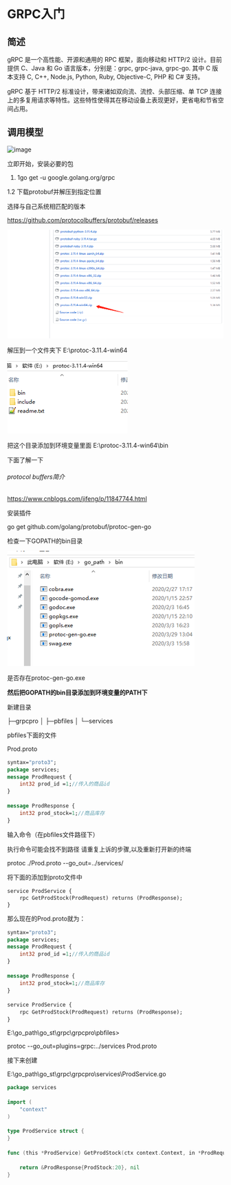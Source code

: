 # GRPC入门

## 简述

gRPC 是一个高性能、开源和通用的 RPC 框架，面向移动和 HTTP/2 设计。目前提供 C、Java 和 Go 语言版本，分别是：grpc, grpc-java, grpc-go. 其中 C 版本支持 C, C++, Node.js, Python, Ruby, Objective-C, PHP 和 C# 支持。

gRPC 基于 HTTP/2 标准设计，带来诸如双向流、流控、头部压缩、单 TCP 连接上的多复用请求等特性。这些特性使得其在移动设备上表现更好，更省电和节省空间占用。

## 调用模型

![image](http://www.grpc.io/img/grpc_concept_diagram_00.png)

立即开始，安装必要的包

1. 1go get -u google.golang.org/grpc



1.2 下载protobuf并解压到指定位置

选择与自己系统相匹配的版本

https://github.com/protocolbuffers/protobuf/releases

![image-20200329110826302](grpc入门.assets/image-20200329110826302.png)

解压到一个文件夹下
E:\protoc-3.11.4-win64

![image-20200329124225977](grpc入门.assets/image-20200329124225977.png)

把这个目录添加到环境变量里面 E:\protoc-3.11.4-win64\bin



下面了解一下

###### protocol buffers简介

https://www.cnblogs.com/jifeng/p/11847744.html



安装插件

go get github.com/golang/protobuf/protoc-gen-go

检查一下GOPATH的bin目录

![image-20200329130658981](grpc入门.assets/image-20200329130658981.png)

是否存在protoc-gen-go.exe

**然后把GOPATH的bin目录添加到环境变量的PATH下**

新建目录

├─grpcpro
│  ├─pbfiles
│  └─services



pbfiles下面的文件

Prod.proto

```protobuf
syntax="proto3";
package services;
message ProdRequest {
    int32 prod_id =1;//传入的商品id
}

message ProdResponse {
    int32 prod_stock=1;//商品库存
}
```



输入命令（在pbfiles文件路径下）

执行命令可能会找不到路径 请重复上诉的步骤,以及重新打开新的终端

protoc ./Prod.proto --go_out=../services/



将下面的添加到proto文件中

```
service ProdService {
	rpc GetProdStock(ProdRequest) returns (ProdResponse);
}
```

那么现在的Prod.proto就为：

```protobuf
syntax="proto3";
package services;
message ProdRequest {
    int32 prod_id =1;//传入的商品id
}

message ProdResponse {
    int32 prod_stock=1;//商品库存
}

service ProdService {
	rpc GetProdStock(ProdRequest) returns (ProdResponse);
}
```

E:\go_path\go_st\grpc\grpcpro\pbfiles>  

protoc --go_out=plugins=grpc:../services Prod.proto

接下来创建

E:\go_path\go_st\grpc\grpcpro\services\ProdService.go

```go
package services

import (
	"context"
)

type ProdService struct {
}

func (this *ProdService) GetProdStock(ctx context.Context, in *ProdRequest,) (*ProdResponse, error) {

	return &ProdResponse{ProdStock:20}, nil
}

```

